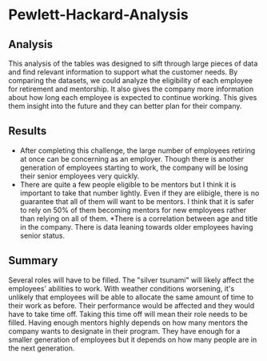 # Pewlett-Hackard-Analysis
## Analysis
This analysis of the tables was designed to sift through large pieces of data and find relevant information to support what the customer needs. By comparing the datasets, we could analyze the eligibility of each employee for retirement and mentorship. It also gives the company more information about how long each employee is expected to continue working. This gives them insight into the future and they can better plan for their company.
## Results
* After completing this challenge, the large number of employees retiring at once can be concerning as an employer. Though there is another generation of employees starting to work, the company will be losing their senior employees very quickly.
* There are quite a few people eligible to be mentors but I think it is important to take that number lightly. Even if they are elibigle, there is no guarantee that all of them will want to be mentors. I think that it is safer to rely on 50% of them becoming mentors for new employees rather than relying on all of them.
*There is a correlation between age and title in the company. There is data leaning towards older employees having senior status.

## Summary
Several roles will have to be filled. The "silver tsunami" will likely affect the employees' abilities to work. With weather conditions worsening, it's unlikely that employees will be able to allocate the same amount of time to their work as before. Their performance would be affected and they would have to take time off. Taking this time off will mean their role needs to be filled.
Having enough mentors highly depends on how many mentors the company wants to designate in their program. They have enough for a smaller generation of employees but it depends on how many people are in the next generation. 
